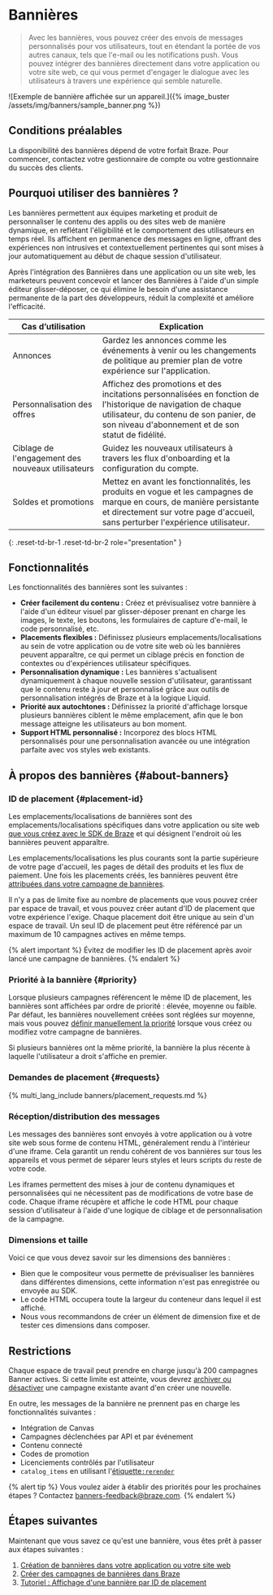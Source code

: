 # Bannières

> Avec les bannières, vous pouvez créer des envois de messages personnalisés pour vos utilisateurs, tout en étendant la portée de vos autres canaux, tels que l'e-mail ou les notifications push. Vous pouvez intégrer des bannières directement dans votre application ou votre site web, ce qui vous permet d'engager le dialogue avec les utilisateurs à travers une expérience qui semble naturelle.

![Exemple de bannière affichée sur un appareil.]({% image_buster /assets/img/banners/sample_banner.png %})

## Conditions préalables

La disponibilité des bannières dépend de votre forfait Braze. Pour commencer, contactez votre gestionnaire de compte ou votre gestionnaire du succès des clients.

## Pourquoi utiliser des bannières ?

Les bannières permettent aux équipes marketing et produit de personnaliser le contenu des applis ou des sites web de manière dynamique, en reflétant l'éligibilité et le comportement des utilisateurs en temps réel. Ils affichent en permanence des messages en ligne, offrant des expériences non intrusives et contextuellement pertinentes qui sont mises à jour automatiquement au début de chaque session d'utilisateur.

Après l'intégration des Bannières dans une application ou un site web, les marketeurs peuvent concevoir et lancer des Bannières à l'aide d'un simple éditeur glisser-déposer, ce qui élimine le besoin d'une assistance permanente de la part des développeurs, réduit la complexité et améliore l'efficacité.

| Cas d’utilisation | Explication |
| --- | --- |
| Annonces | Gardez les annonces comme les événements à venir ou les changements de politique au premier plan de votre expérience sur l'application. |
| Personnalisation des offres | Affichez des promotions et des incitations personnalisées en fonction de l'historique de navigation de chaque utilisateur, du contenu de son panier, de son niveau d'abonnement et de son statut de fidélité. |
| Ciblage de l'engagement des nouveaux utilisateurs | Guidez les nouveaux utilisateurs à travers les flux d'onboarding et la configuration du compte. |
| Soldes et promotions | Mettez en avant les fonctionnalités, les produits en vogue et les campagnes de marque en cours, de manière persistante et directement sur votre page d'accueil, sans perturber l'expérience utilisateur. |
{: .reset-td-br-1 .reset-td-br-2 role="presentation" }

## Fonctionnalités

Les fonctionnalités des bannières sont les suivantes :

- **Créer facilement du contenu :** Créez et prévisualisez votre bannière à l'aide d'un éditeur visuel par glisser-déposer prenant en charge les images, le texte, les boutons, les formulaires de capture d'e-mail, le code personnalisé, etc.
- **Placements flexibles :** Définissez plusieurs emplacements/localisations au sein de votre application ou de votre site web où les bannières peuvent apparaître, ce qui permet un ciblage précis en fonction de contextes ou d'expériences utilisateur spécifiques.
- **Personnalisation dynamique :** Les bannières s'actualisent dynamiquement à chaque nouvelle session d'utilisateur, garantissant que le contenu reste à jour et personnalisé grâce aux outils de personnalisation intégrés de Braze et à la logique Liquid.
- **Priorité aux autochtones :** Définissez la priorité d'affichage lorsque plusieurs bannières ciblent le même emplacement, afin que le bon message atteigne les utilisateurs au bon moment.
- **Support HTML personnalisé :** Incorporez des blocs HTML personnalisés pour une personnalisation avancée ou une intégration parfaite avec vos styles web existants.

## À propos des bannières {#about-banners}

### ID de placement {#placement-id}

Les emplacements/localisations de bannières sont des emplacements/localisations spécifiques dans votre application ou site web [que vous créez avec le SDK de Braze]({{site.baseurl}}/developer_guide/banners/placements/) et qui désignent l'endroit où les bannières peuvent apparaître.

Les emplacements/localisations les plus courants sont la partie supérieure de votre page d'accueil, les pages de détail des produits et les flux de paiement. Une fois les placements créés, les bannières peuvent être [attribuées dans votre campagne de bannières]({{site.baseurl}}/user_guide/message_building_by_channel/banners/creating_campaigns/).

Il n'y a pas de limite fixe au nombre de placements que vous pouvez créer par espace de travail, et vous pouvez créer autant d'ID de placement que votre expérience l'exige. Chaque placement doit être unique au sein d'un espace de travail. Un seul ID de placement peut être référencé par un maximum de 10 campagnes actives en même temps.

{% alert important %}
Évitez de modifier les ID de placement après avoir lancé une campagne de bannières.
{% endalert %}

### Priorité à la bannière {#priority}

Lorsque plusieurs campagnes référencent le même ID de placement, les bannières sont affichées par ordre de priorité : élevée, moyenne ou faible. Par défaut, les bannières nouvellement créées sont réglées sur moyenne, mais vous pouvez [définir manuellement la priorité]({{site.baseurl}}/user_guide/message_building_by_channel/banners/creating_campaigns/#set-priority) lorsque vous créez ou modifiez votre campagne de bannières. 

Si plusieurs bannières ont la même priorité, la bannière la plus récente à laquelle l'utilisateur a droit s'affiche en premier.

### Demandes de placement {#requests}

{% multi_lang_include banners/placement_requests.md %}

### Réception/distribution des messages

Les messages des bannières sont envoyés à votre application ou à votre site web sous forme de contenu HTML, généralement rendu à l'intérieur d'une iframe. Cela garantit un rendu cohérent de vos bannières sur tous les appareils et vous permet de séparer leurs styles et leurs scripts du reste de votre code.

Les iframes permettent des mises à jour de contenu dynamiques et personnalisées qui ne nécessitent pas de modifications de votre base de code. Chaque iframe récupère et affiche le code HTML pour chaque session d'utilisateur à l'aide d'une logique de ciblage et de personnalisation de la campagne.

### Dimensions et taille

Voici ce que vous devez savoir sur les dimensions des bannières :

- Bien que le compositeur vous permette de prévisualiser les bannières dans différentes dimensions, cette information n'est pas enregistrée ou envoyée au SDK.
- Le code HTML occupera toute la largeur du conteneur dans lequel il est affiché.
- Nous vous recommandons de créer un élément de dimension fixe et de tester ces dimensions dans composer.

## Restrictions

Chaque espace de travail peut prendre en charge jusqu'à 200 campagnes Banner actives. Si cette limite est atteinte, vous devrez [archiver ou désactiver]({{site.baseurl}}/user_guide/engagement_tools/messaging_fundamentals/about_statuses/#changing-the-status) une campagne existante avant d'en créer une nouvelle.

En outre, les messages de la bannière ne prennent pas en charge les fonctionnalités suivantes :

- Intégration de Canvas
- Campagnes déclenchées par API et par événement
- Contenu connecté
- Codes de promotion
- Licenciements contrôlés par l'utilisateur
- `catalog_items` en utilisant l'[étiquette`:rerender` ]({{site.baseurl}}/user_guide/data/activation/catalogs/using_catalogs/#using-liquid)

{% alert tip %}
Vous voulez aider à établir des priorités pour les prochaines étapes ? Contactez [banners-feedback@braze.com](mailto:banners-feedback@braze.com).
{% endalert %}

## Étapes suivantes

Maintenant que vous savez ce qu'est une bannière, vous êtes prêt à passer aux étapes suivantes :

1. [Création de bannières dans votre application ou votre site web]({{site.baseurl}}/developer_guide/banners/placements/)
2. [Créer des campagnes de bannières dans Braze]({{site.baseurl}}/user_guide/message_building_by_channel/banners/creating_campaigns/)
3. [Tutoriel : Affichage d'une bannière par ID de placement]({{site.baseurl}}/developer_guide/banners/tutorial_displaying_banners)
